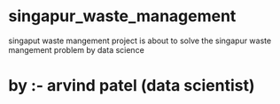 # singapur_waste_management
singaput waste mangement project is about to solve the singapur waste mangement problem by data science 
<h1> by :- arvind patel (data scientist)</h1>
